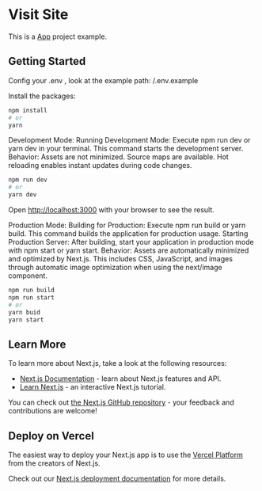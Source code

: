 # Visit Site

This is a [App](https://marvelous-explorer.vercel.app/) project example.

## Getting Started

Config your .env , look at the example path: /.env.example

Install the packages:

```bash
npm install
# or
yarn
```

Development Mode:
Running Development Mode: Execute npm run dev or yarn dev in your terminal. This command starts the development server.
Behavior: Assets are not minimized. Source maps are available. Hot reloading enables instant updates during code changes.

```bash
npm run dev
# or
yarn dev
```

Open [http://localhost:3000](http://localhost:3000) with your browser to see the result.

Production Mode:
Building for Production: Execute npm run build or yarn build. This command builds the application for production usage.
Starting Production Server: After building, start your application in production mode with npm start or yarn start.
Behavior: Assets are automatically minimized and optimized by Next.js. This includes CSS, JavaScript, and images through automatic image optimization when using the next/image component.

```bash
npm run build
npm run start
# or
yarn buid
yarn start
```

## Learn More

To learn more about Next.js, take a look at the following resources:

- [Next.js Documentation](https://nextjs.org/docs) - learn about Next.js features and API.
- [Learn Next.js](https://nextjs.org/learn) - an interactive Next.js tutorial.

You can check out [the Next.js GitHub repository](https://github.com/vercel/next.js/) - your feedback and contributions are welcome!

## Deploy on Vercel

The easiest way to deploy your Next.js app is to use the [Vercel Platform](https://vercel.com/new?utm_medium=default-template&filter=next.js&utm_source=create-next-app&utm_campaign=create-next-app-readme) from the creators of Next.js.

Check out our [Next.js deployment documentation](https://nextjs.org/docs/deployment) for more details.
